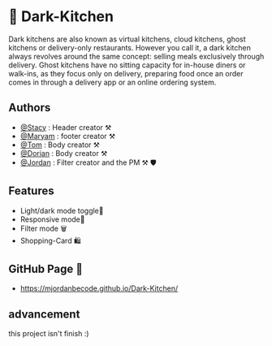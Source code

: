 
# 🍗 Dark-Kitchen 


Dark kitchens are also known as virtual kitchens, cloud kitchens, ghost kitchens or delivery-only restaurants. However you call it, a dark kitchen always revolves around the same concept: selling meals exclusively through delivery. Ghost kitchens have no sitting capacity for in-house diners or walk-ins, as they focus only on delivery, preparing food once an order comes in through a delivery app or an online ordering system.
## Authors

- [@Stacy](https://github.com/Druart-Stacy) : Header creator ⚒️
- [@Maryam](https://github.com/MaryamAkraiche) : footer creator ⚒️
- [@Tom](https://github.com/Xeless) : Body creator ⚒️
- [@Dorian](https://github.com/doblaria12) : Body creator ⚒️
- [@Jordan](https://github.com/MJordanBecode) : Filter creator and the PM ⚒️ 🛡️


## Features

- Light/dark mode toggle🔦
- Responsive mode📱
- Filter mode 🗑️
- Shopping-Card 🛍️


## GitHub Page 📄

-  https://mjordanbecode.github.io/Dark-Kitchen/ 

## advancement 

this project isn't finish :)

